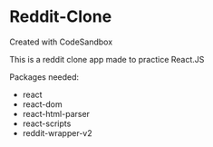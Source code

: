 # Reddit-Clone
Created with CodeSandbox

This is a reddit clone app made to practice React.JS

Packages needed:
  - react
  - react-dom
  - react-html-parser
  - react-scripts
  - reddit-wrapper-v2

